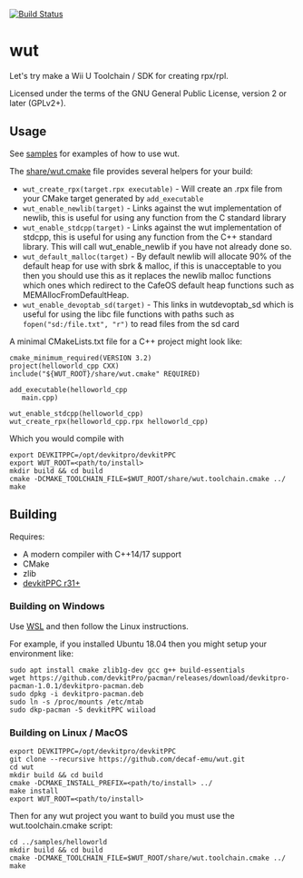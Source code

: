 [![Build Status](https://travis-ci.org/decaf-emu/wut.svg?branch=rewrite)](https://travis-ci.org/decaf-emu/wut)

# wut
Let's try make a Wii U Toolchain / SDK for creating rpx/rpl.

Licensed under the terms of the GNU General Public License, version 2 or later (GPLv2+).

## Usage
See [samples](samples) for examples of how to use wut.

The [share/wut.cmake](share/wut.cmake) file provides several helpers for your build:
- `wut_create_rpx(target.rpx executable)` - Will create an .rpx file from your CMake target generated by `add_executable`
- `wut_enable_newlib(target)` - Links against the wut implementation of newlib, this is useful for using any function from the C standard library
- `wut_enable_stdcpp(target)` - Links against the wut implementation of stdcpp, this is useful for using any function from the C++ standard library. This will call wut_enable_newlib if you have not already done so.
- `wut_default_malloc(target)` - By default newlib will allocate 90% of the default heap for use with sbrk & malloc, if this is unacceptable to you then you should use this as it replaces the newlib malloc functions which ones which redirect to the CafeOS default heap functions such as MEMAllocFromDefaultHeap.
- `wut_enable_devoptab_sd(target)` - This links in wutdevoptab_sd which is useful for using the libc file functions with paths such as `fopen("sd:/file.txt", "r")` to read files from the sd card

A minimal CMakeLists.txt file for a C++ project might look like:
```
cmake_minimum_required(VERSION 3.2)
project(helloworld_cpp CXX)
include("${WUT_ROOT}/share/wut.cmake" REQUIRED)

add_executable(helloworld_cpp
   main.cpp)

wut_enable_stdcpp(helloworld_cpp)
wut_create_rpx(helloworld_cpp.rpx helloworld_cpp)
```

Which you would compile with
```
export DEVKITPPC=/opt/devkitpro/devkitPPC
export WUT_ROOT=<path/to/install>
mkdir build && cd build
cmake -DCMAKE_TOOLCHAIN_FILE=$WUT_ROOT/share/wut.toolchain.cmake ../
make
```

## Building
Requires:
- A modern compiler with C++14/17 support
- CMake
- zlib
- [devkitPPC r31+](https://devkitpro.org/wiki/Getting_Started)

### Building on Windows
Use [WSL](https://docs.microsoft.com/en-us/windows/wsl/install-win10) and then follow the Linux instructions.

For example, if you installed Ubuntu 18.04 then you might setup your environment like:

```
sudo apt install cmake zlib1g-dev gcc g++ build-essentials
wget https://github.com/devkitPro/pacman/releases/download/devkitpro-pacman-1.0.1/devkitpro-pacman.deb
sudo dpkg -i devkitpro-pacman.deb
sudo ln -s /proc/mounts /etc/mtab
sudo dkp-pacman -S devkitPPC wiiload
```

### Building on Linux / MacOS
```
export DEVKITPPC=/opt/devkitpro/devkitPPC
git clone --recursive https://github.com/decaf-emu/wut.git
cd wut
mkdir build && cd build
cmake -DCMAKE_INSTALL_PREFIX=<path/to/install> ../
make install
export WUT_ROOT=<path/to/install>
```

Then for any wut project you want to build you must use the wut.toolchain.cmake script:

```
cd ../samples/helloworld
mkdir build && cd build
cmake -DCMAKE_TOOLCHAIN_FILE=$WUT_ROOT/share/wut.toolchain.cmake ../
make
```
